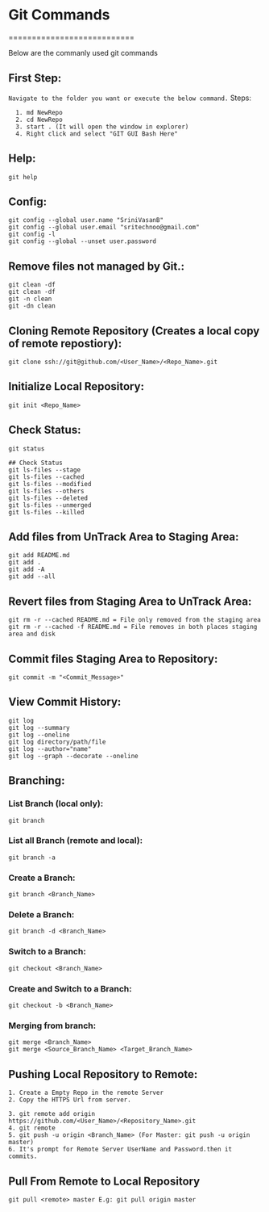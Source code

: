 # Git Commands
===========================

Below are the commanly used git commands

## First Step:
  `Navigate to the folder you want or execute the below command.`
  Steps: 
    
      1. md NewRepo
      2. cd NewRepo
      3. start . (It will open the window in explorer)
      4. Right click and select "GIT GUI Bash Here"

## Help:
    git help

## Config:
    git config --global user.name "SriniVasanB"
    git config --global user.email "sritechnoo@gmail.com"
    git config -l
    git config --global --unset user.password 

## Remove files not managed by Git.:
    git clean -df 
    git clean -df 
    git -n clean 
    git -dn clean

## Cloning Remote Repository (Creates a local copy of remote repostiory):
    git clone ssh://git@github.com/<User_Name>/<Repo_Name>.git

## Initialize Local Repository:
    git init <Repo_Name>

## Check Status:
    git status
    
    ## Check Status
    git ls-files --stage 
    git ls-files --cached 
    git ls-files --modified 
    git ls-files --others 
    git ls-files --deleted 
    git ls-files --unmerged 
    git ls-files --killed 

## Add files from UnTrack Area to Staging Area:
    git add README.md
    git add .
    git add -A
    git add --all

## Revert files from Staging Area to UnTrack Area:
    git rm -r --cached README.md = File only removed from the staging area
    git rm -r --cached -f README.md = File removes in both places staging area and disk

## Commit files Staging Area to Repository:
    git commit -m "<Commit_Message>"

## View Commit History:
    git log
    git log --summary
    git log --oneline 
    git log directory/path/file 
    git log --author="name" 
    git log --graph --decorate --oneline

## Branching:
  ### List Branch (local only):
    git branch 
  ### List all Branch (remote and local):
    git branch -a 
  ### Create a Branch:
    git branch <Branch_Name> 
  ### Delete a Branch:
    git branch -d <Branch_Name> 
  ### Switch to a Branch:
    git checkout <Branch_Name>     
  ### Create and Switch to a Branch:
    git checkout -b <Branch_Name>      
  ### Merging from branch:
    git merge <Branch_Name>
    git merge <Source_Branch_Name> <Target_Branch_Name>


## Pushing Local Repository to Remote:    
    1. Create a Empty Repo in the remote Server
    2. Copy the HTTPS Url from server.

    3. git remote add origin https://github.com/<User_Name>/<Repository_Name>.git
    4. git remote
    5. git push -u origin <Branch_Name> (For Master: git push -u origin master)
    6. It's prompt for Remote Server UserName and Password.then it commits.

## Pull From Remote to Local Repository
    git pull <remote> master E.g: git pull origin master

    
